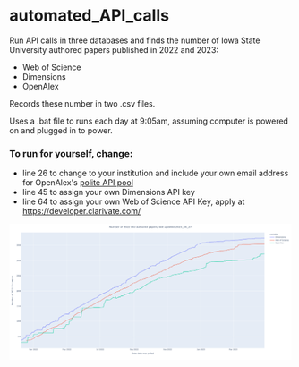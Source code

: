 # automated_API_calls
 
Run API calls in three databases and finds the number of Iowa State University authored papers published in 2022 and 2023:

- Web of Science
- Dimensions
- OpenAlex

Records these number in two .csv files.

Uses a .bat file to runs each day at 9:05am, assuming computer is powered on and plugged in to power.

### To run for yourself, change:
- line 26 to change to your institution and include your own email address for OpenAlex's [polite API pool](https://docs.openalex.org/api#the-polite-pool)
- line 45 to assign your own Dimensions API key
- line 64 to assign your own Web of Science API Key, apply at https://developer.clarivate.com/

![graph](https://github.com/eschares/automated_API_calls/blob/main/ISU_2022_3databases_comparison.png)
